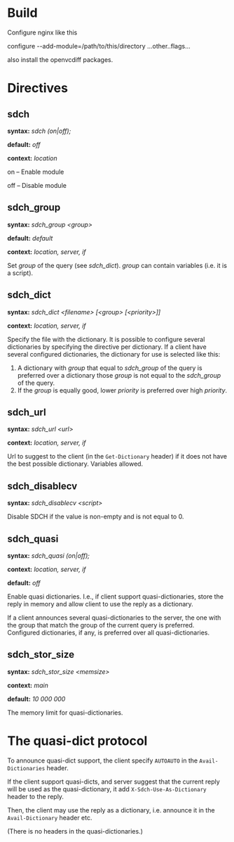 Build
=====

Configure nginx like this

configure --add-module=/path/to/this/directory ...other..flags...

also install the openvcdiff packages.

Directives
=========

sdch
----
**syntax:** *sdch (on|off);*

**default:** *off*

**context:** *location*

on – Enable module

off – Disable module

sdch_group
----------
**syntax:** *sdch_group &lt;group&gt;*

**default:** *default*

**context:** *location, server, if*

Set *group* of the query (see *sdch_dict*). *group* can contain variables 
(i.e. it is a script).

sdch_dict
---------
**syntax:** *sdch_dict &lt;filename&gt; [&lt;group&gt; [&lt;priority&gt;]]*

**context:** *location, server, if*

Specify the file with the dictionary. It is possible to configure several 
dictionaries by specifying the directive per dictionary.
If a client have several configured dictionaries, the dictionary for use is 
selected like this: 
1. A dictionary with *group*  that equal to *sdch_group* of the query is 
preferred over a dictionary those *group* is not equal to the *sdch_group* 
of the query.
2. If the *group* is equally good, lower *priority* is preferred over 
high *priority*.

sdch_url
--------
**syntax:** *sdch_url &lt;url&gt;*

**context:** *location, server, if*

Url to suggest to the client (in the `Get-Dictionary` header) if it does not 
have the best possible dictionary. Variables allowed.

sdch_disablecv
--------------
**syntax:** *sdch_disablecv &lt;script&gt;*

Disable SDCH if the value is non-empty and is not equal to 0.


sdch_quasi
----------
**syntax:** *sdch_quasi (on|off);*

**context:** *location, server, if*

**default:** *off*

Enable quasi dictionaries. I.e., if client support quasi-dictionaries, store 
the reply in memory and allow client to use the reply as a dictionary.

If a client announces several quasi-dictionaries to the server, the one with 
the group that match the group of the current query is preferred. Configured 
dictionaries, if any, is preferred over all quasi-dictionaries.

sdch_stor_size
--------------
**syntax:** *sdch_stor_size &lt;memsize&gt;*

**context:** *main*

**default:** *10 000 000*

The memory limit for quasi-dictionaries.

The quasi-dict protocol
=======================
To announce quasi-dict support, the client specify `AUTOAUTO` in 
the `Avail-Dictionaries` header.

If the client support quasi-dicts, and server suggest that the current reply 
will be used as the quasi-dictionary, it add `X-Sdch-Use-As-Dictionary` 
header to the reply. 

Then, the client may use the reply as a dictionary, i.e. announce it in the 
`Avail-Dictionary` header etc.

(There is no headers in the quasi-dictionaries.)
